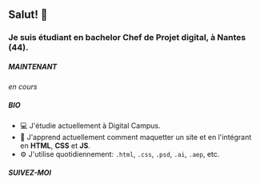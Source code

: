 ## Salut! 👋

### Je suis étudiant en bachelor Chef de Projet digital, à Nantes (44).

##### MAINTENANT

*en cours*

##### BIO
* 💻 J'étudie actuellement à Digital Campus.
* 🌱 J'apprend actuellement comment maquetter un site et en l'intégrant en **HTML**, **CSS** et **JS**.
* ⚙️ J'utilise quotidiennement: `.html`, `.css`, `.psd`, `.ai`, `.aep`, etc.


##### SUIVEZ-MOI


